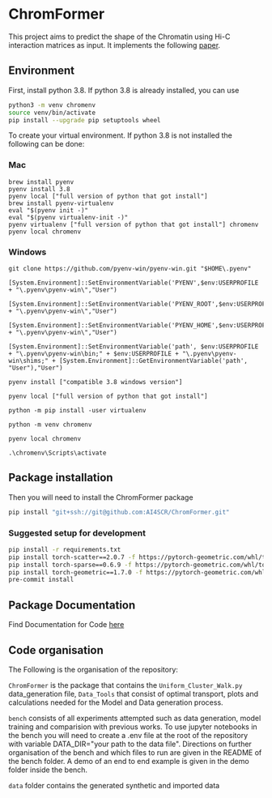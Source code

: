 # ChromFormer

This project aims to predict the shape of the Chromatin using Hi-C interaction matrices as input. It implements the following [paper](https://www.biorxiv.org/content/10.1101/2022.11.15.516571v1).

## Environment
First, install python 3.8. If python 3.8 is already installed, you can use 
```sh
python3 -m venv chromenv
source venv/bin/activate
pip install --upgrade pip setuptools wheel
```
To create your virtual environment.
If python 3.8 is not installed the following can be done:
### Mac
```
brew install pyenv
pyenv install 3.8 
pyenv local ["full version of python that got install"]
brew install pyenv-virtualenv 
eval "$(pyenv init -)"         
eval "$(pyenv virtualenv-init -)"
pyenv virtualenv ["full version of python that got install"] chromenv
pyenv local chromenv 
```
### Windows
```
git clone https://github.com/pyenv-win/pyenv-win.git "$HOME\.pyenv"

[System.Environment]::SetEnvironmentVariable('PYENV',$env:USERPROFILE + "\.pyenv\pyenv-win\","User")

[System.Environment]::SetEnvironmentVariable('PYENV_ROOT',$env:USERPROFILE + "\.pyenv\pyenv-win\","User")

[System.Environment]::SetEnvironmentVariable('PYENV_HOME',$env:USERPROFILE + "\.pyenv\pyenv-win\","User")

[System.Environment]::SetEnvironmentVariable('path', $env:USERPROFILE + "\.pyenv\pyenv-win\bin;" + $env:USERPROFILE + "\.pyenv\pyenv-win\shims;" + [System.Environment]::GetEnvironmentVariable('path', "User"),"User")

pyenv install ["compatible 3.8 windows version"]

pyenv local ["full version of python that got install"]

python -m pip install -user virtualenv

python -m venv chromenv

pyenv local chromenv

.\chromenv\Scripts\activate
```
## Package installation
Then you will need to install the ChromFormer package
```sh
pip install "git+ssh://git@github.com:AI4SCR/ChromFormer.git"
```

### Suggested setup for development
```sh
pip install -r requirements.txt
pip install torch-scatter==2.0.7 -f https://pytorch-geometric.com/whl/torch-1.8.1+cpu.html
pip install torch-sparse==0.6.9 -f https://pytorch-geometric.com/whl/torch-1.8.1+cpu.html
pip install torch-geometric==1.7.0 -f https://pytorch-geometric.com/whl/torch-1.8.1+cpu.html
pre-commit install
```
## Package Documentation

Find Documentation for Code [here](https://pages.github.ibm.com/AI4SCR-DEV/3D-Chromatin/)

## Code organisation

The Following is the organisation of the repository:

```ChromFormer``` is the package that contains the ```Uniform_Cluster_Walk.py``` data_generation file, ```Data_Tools``` that consist of optimal transport, plots and calculations needed for the Model and Data generation process.

```bench``` consists of all experiments attempted such as data generation, model training and comparision with previous works. To use jupyter notebooks in the bench you will need to create a .env file at the root of the repository with variable DATA_DIR="your path to the data file". Directions on further organisation of the bench and which files to run are given in the README of the bench folder. A demo of an end to end example is given in the demo folder inside the bench.  

```data``` folder contains the generated synthetic and imported data 



